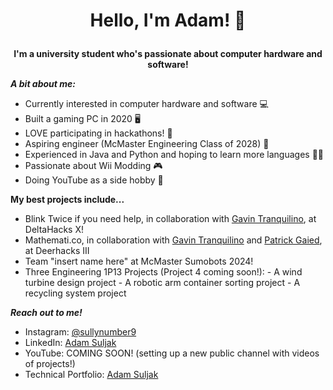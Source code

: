  # <p align="center"> Hello, I'm Adam! 👋

 __<p align="center"> I'm a university student who's passionate about computer hardware and software!__

  
  ___A bit about me:___

  - Currently interested in computer hardware and software 💻
  - Built a gaming PC in 2020 🖥
  - LOVE participating in hackathons! 🤖
  - Aspiring engineer (McMaster Engineering Class of 2028) 🧲
  - Experienced in Java and Python and hoping to learn more languages 👨‍💻
  - Passionate about Wii Modding 🎮
  - Doing YouTube as a side hobby 🎥

__My best projects include...__
  - Blink Twice if you need help, in collaboration with [Gavin Tranquilino](https://github.com/gavintranquilino), at DeltaHacks X!
  - Mathemati.co, in collaboration with [Gavin Tranquilino](https://github.com/gavintranquilino) and [Patrick Gaied](https://github.com/PatrickGaied), at Deerhacks III
  - Team "insert name here" at McMaster Sumobots 2024!
  - Three Engineering 1P13 Projects (Project 4 coming soon!):
           - A wind turbine design project
           - A robotic arm container sorting project
           - A recycling system project

___Reach out to me!___
- Instagram: [@sullynumber9](https://www.instagram.com/sullynumber9/)
- LinkedIn: [Adam Suljak](https://www.linkedin.com/in/adam-suljak-1b3437282/)
- YouTube: COMING SOON! (setting up a new public channel with videos of projects!)
- Technical Portfolio: [Adam Suljak](https://bit.ly/adam-suljak)
